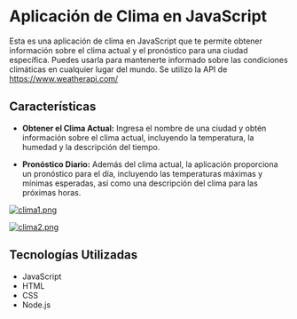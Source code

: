 # Aplicación de Clima en JavaScript

Esta es una aplicación de clima en JavaScript que te permite obtener información sobre el clima actual y el pronóstico para una ciudad específica. Puedes usarla para mantenerte informado sobre las condiciones climáticas en cualquier lugar del mundo. Se utilizo la API de https://www.weatherapi.com/

## Características

- **Obtener el Clima Actual:** Ingresa el nombre de una ciudad y obtén información sobre el clima actual, incluyendo la temperatura, la humedad y la descripción del tiempo.

- **Pronóstico Diario:** Además del clima actual, la aplicación proporciona un pronóstico para el día, incluyendo las temperaturas máximas y mínimas esperadas, así como una descripción del clima para las próximas horas.

[![clima1.png](https://i.postimg.cc/x8tBfyQq/clima1.png)](https://postimg.cc/GTTXzDH1)

[![clima2.png](https://i.postimg.cc/9FDLwjtL/clima2.png)](https://postimg.cc/bsjx4W5n)

## Tecnologías Utilizadas

- JavaScript
- HTML
- CSS
- Node.js
